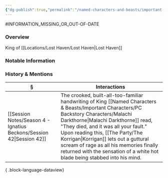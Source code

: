 ```yaml
---
{"dg-publish":true,"permalink":"/named-characters-and-beasts/important-characters/pc-backstory-characters/malachi-darkthorne/","tags":["NPC"],"updated":"2025-07-30T10:11:41.509+01:00"}
---
```


#INFORMATION_MISSING_OR_OUT-OF-DATE 
### Overview
King of [[Locations/Lost Haven/Lost Haven\|Lost Haven]]

### Notable Information


### History & Mentions
| §                                                                       | Interactions                                                                                                                                                                                                                                                                                                            |
| ----------------------------------------------------------------------- | ----------------------------------------------------------------------------------------------------------------------------------------------------------------------------------------------------------------------------------------------------------------------------------------------------------------------- |
| [[Session Notes/Season 4 - Ignatius Beckons/Session 42\|Session 42]] | The crooked, built-all-too-familiar handwriting of King [[Named Characters & Beasts/Important Characters/PC Backstory Characters/Malachi Darkthorne\|Malachi Darkthorne]] read, "They died, and it was all your fault." Upon reading this, [[The Party/The Korrigan\|Korrigan]] lets out a guttural scream of rage as all his memories finally returned with the sensation of a white hot blade being stabbed into his mind. |

{ .block-language-dataview}
